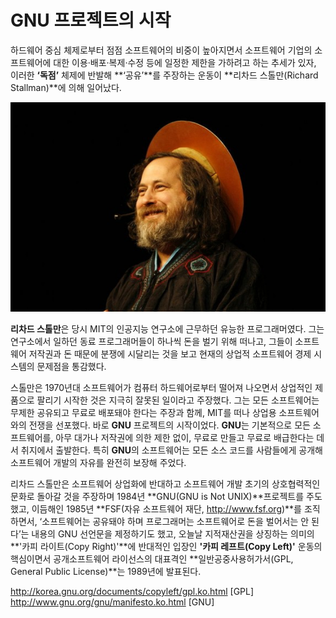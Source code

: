 # GNU 프로젝트의 시작

하드웨어 중심 체제로부터 점점 소프트웨어의 비중이 높아지면서 소프트웨어 기업의 소프트웨어에 대한 이용·배포·복제·수정 등에 일정한 제한을 가하려고 하는 추세가 있자, 이러한 **‘독점’** 체제에 반발해 **‘공유’**를 주장하는 운동이 **리차드 스톨만(Richard Stallman)**에 의해 일어났다.

![](/assets/2-1.jpg)

**리차드 스톨만**은 당시 MIT의 인공지능 연구소에 근무하던 유능한 프로그래머였다. 그는 연구소에서 일하던 동료 프로그래머들이 하나씩 돈을 벌기 위해 떠나고, 그들이 소프트웨어 저작권과 돈 때문에 분쟁에 시달리는 것을 보고 현재의 상업적 소프트웨어 경제 시스템의 문제점을 통감했다.

스톨만은 1970년대 소프트웨어가 컴퓨터 하드웨어로부터 떨어져 나오면서 상업적인 제품으로 팔리기 시작한 것은 지극히 잘못된 일이라고 주장했다. 그는 모든 소프트웨어는 무제한 공유되고 무료로 배포돼야 한다는 주장과 함께, MIT를 떠나 상업용 소프트웨어와의 전쟁을 선포했다. 바로 **GNU** 프로젝트의 시작이었다. **GNU**는 기본적으로 모든 소프트웨어를, 아무 대가나 저작권에 의한 제한 없이, 무료로 만들고 무료로 배급한다는 데서 취지에서 출발한다. 특히 **GNU**의 소프트웨어는 모든 소스 코드를 사람들에게 공개해 소프트웨어 개발의 자유를 완전히 보장해 주었다. 

리차드 스톨만은 소프트웨어 상업화에 반대하고 소프트웨어 개발 초기의 상호협력적인 문화로 돌아갈 것을 주장하며 1984년 **GNU(GNU is Not UNIX)**프로젝트를 주도했고, 이듬해인 1985년 **FSF(자유 소프트웨어 재단, http://www.fsf.org)**를 조직하면서, ‘소프트웨어는 공유돼야 하며 프로그래머는 소프트웨어로 돈을 벌어서는 안 된다’는 내용의 GNU 선언문을 제정하기도 했고, 오늘날 지적재산권을 상징하는 의미의 **'카피 라이트(Copy Right)'**에 반대적인 입장인 **'카피 레프트(Copy Left)'** 운동의 핵심이면서 공개소프트웨어 라이선스의 대표격인 **일반공중사용허가서(GPL, General Public License)**는 1989년에 발표된다.

http://korea.gnu.org/documents/copyleft/gpl.ko.html [GPL]
http://www.gnu.org/gnu/manifesto.ko.html [GNU]





